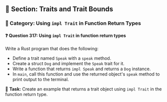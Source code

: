 ## 📘 Section: Traits and Trait Bounds  
### 🔹 Category: Using `impl Trait` in Function Return Types  
#### ❓ Question 317: Using `impl Trait` in function return types

Write a Rust program that does the following:

- Define a trait named `Speak` with a `speak` method.
- Create a struct `Dog` and implement the `Speak` trait for it.
- Write a function that returns `impl Speak` and returns a `Dog` instance.
- In `main`, call this function and use the returned object's `speak` method to print output to the terminal.

🔧 **Task:** Create an example that returns a trait object using `impl Trait` in the function return type.
